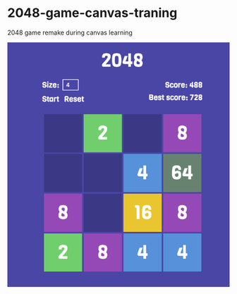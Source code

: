 # 2048-game-canvas-traning
2048 game remake during canvas learning

![Screenshot](https://raw.githubusercontent.com/janmager/2048-canvas/master/img/screenshot.png)
